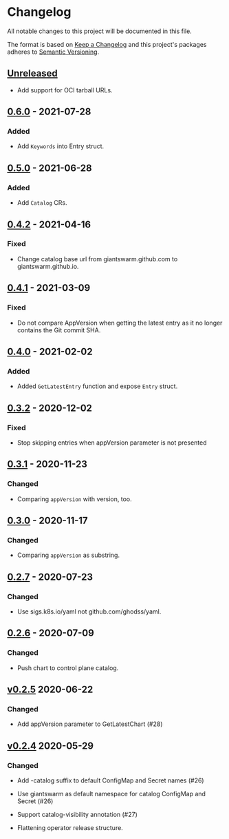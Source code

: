 # Changelog

All notable changes to this project will be documented in this file.

The format is based on [Keep a Changelog](http://keepachangelog.com/en/1.0.0/)
and this project's packages adheres to [Semantic Versioning](http://semver.org/spec/v2.0.0.html).

## [Unreleased]

- Add support for OCI tarball URLs.

## [0.6.0] - 2021-07-28

### Added

- Add `Keywords` into Entry struct.

## [0.5.0] - 2021-06-28

### Added

- Add `Catalog` CRs.

## [0.4.2] - 2021-04-16

### Fixed

- Change catalog base url from giantswarm.github.com to giantswarm.github.io.

## [0.4.1] - 2021-03-09

### Fixed

- Do not compare AppVersion when getting the latest entry as it no longer
contains the Git commit SHA.

## [0.4.0] - 2021-02-02

### Added

- Added `GetLatestEntry` function and expose `Entry` struct.

## [0.3.2] - 2020-12-02

### Fixed

- Stop skipping entries when appVersion parameter is not presented

## [0.3.1] - 2020-11-23

### Changed

- Comparing `appVersion` with version, too.

## [0.3.0] - 2020-11-17

### Changed

- Comparing `appVersion` as substring.

## [0.2.7] - 2020-07-23

### Changed

- Use sigs.k8s.io/yaml not github.com/ghodss/yaml.

## [0.2.6] - 2020-07-09

### Changed

- Push chart to control plane catalog.

## [v0.2.5] 2020-06-22

### Changed

- Add appVersion parameter to GetLatestChart (#28)

## [v0.2.4] 2020-05-29

### Changed

- Add -catalog suffix to default ConfigMap and Secret names (#26)
- Use giantswarm as default namespace for catalog ConfigMap and Secret (#26)
- Support catalog-visibility annotation (#27)

- Flattening operator release structure.

[Unreleased]: https://github.com/giantswarm/appcatalog/compare/v0.6.0...HEAD
[0.6.0]: https://github.com/giantswarm/appcatalog/compare/v0.5.0...v0.6.0
[0.5.0]: https://github.com/giantswarm/appcatalog/compare/v0.4.2...v0.5.0
[0.4.2]: https://github.com/giantswarm/appcatalog/compare/v0.4.1...v0.4.2
[0.4.1]: https://github.com/giantswarm/appcatalog/compare/v0.4.0...v0.4.1
[0.4.0]: https://github.com/giantswarm/appcatalog/compare/v0.3.2...v0.4.0
[0.3.2]: https://github.com/giantswarm/appcatalog/compare/v0.3.1...v0.3.2
[0.3.1]: https://github.com/giantswarm/appcatalog/compare/v0.3.0...v0.3.1
[0.3.0]: https://github.com/giantswarm/appcatalog/compare/v0.2.7...v0.3.0
[0.2.7]: https://github.com/giantswarm/appcatalog/compare/v0.2.6...v0.2.7
[0.2.6]: https://github.com/giantswarm/appcatalog/compare/v0.2.5...v0.2.6
[v0.2.5]: https://github.com/giantswarm/appcatalog/compare/v0.2.4...v0.2.5
[v0.2.4]: https://github.com/giantswarm/app-operator/releases/tag/v0.2.4
